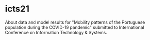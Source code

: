 # icts21
About data and model results for "Mobility patterns of the Portuguese population during the COVID-19 pandemic" submitted to International Conference on Information Technology &amp; Systems.
